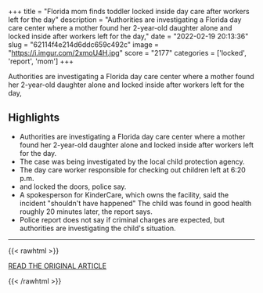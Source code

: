 +++
title = "Florida mom finds toddler locked inside day care after workers left for the day"
description = "Authorities are investigating a Florida day care center where a mother found her 2-year-old daughter alone and locked inside after workers left for the day,"
date = "2022-02-19 20:13:36"
slug = "62114f4e214d6ddc659c492c"
image = "https://i.imgur.com/2xmoU4H.jpg"
score = "2177"
categories = ['locked', 'report', 'mom']
+++

Authorities are investigating a Florida day care center where a mother found her 2-year-old daughter alone and locked inside after workers left for the day,

## Highlights

- Authorities are investigating a Florida day care center where a mother found her 2-year-old daughter alone and locked inside after workers left for the day.
- The case was being investigated by the local child protection agency.
- The day care worker responsible for checking out children left at 6:20 p.m.
- and locked the doors, police say.
- A spokesperson for KinderCare, which owns the facility, said the incident "shouldn't have happened" The child was found in good health roughly 20 minutes later, the report says.
- Police report does not say if criminal charges are expected, but authorities are investigating the child's situation.

---

{{< rawhtml >}}
  <p class="article-category">
    <a target="_blank" href="https://www.nbcnews.com/news/us-news/florida-mom-finds-toddler-locked-day-care-workers-left-day-rcna16918">READ THE ORIGINAL ARTICLE</a>
  </p>
{{< /rawhtml >}}
